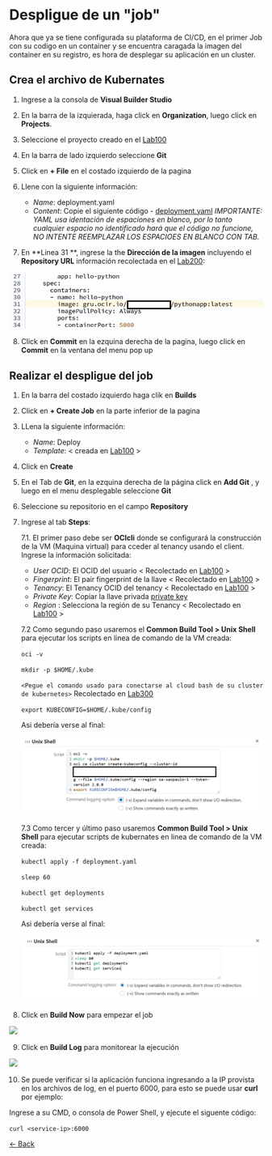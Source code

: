 # Despligue de un "job"
Ahora que ya se tiene configurada su plataforma de CI/CD, en el primer Job con su codigo en un container y se encuentra caragada la imagen del container en su registro, es hora de desplegar su aplicación en un cluster.

## Crea el archivo de Kubernates

1. Ingrese a la consola de **Visual Builder Studio** 

2. En la barra de la izquierada, haga click en **Organization**, luego click en **Projects**.

3. Seleccione el proyecto creado en el [Lab100](../Lab100/Lab100.md)

4. En la barra de lado izquierdo seleccione **Git**

5. Click en **+ File** en el costado izquierdo de la pagina

6. Llene con la siguiente información:
    - *Name*: deployment.yaml
    - *Content*: Copie el siguiente código - [deployment.yaml](./src/deployment.yaml)
    _IMPORTANTE: YAML usa identación de espaciones en blanco, por lo tanto cualquier espacio no identificado hará que el código no funcione, NO INTENTE REEMPLAZAR LOS ESPACIOES EN BLANCO CON TAB._

7. En **Linea 31 **, ingrese la the **Dirección de la imagen** incluyendo el **Repository URL** información recolectada en el [Lab200](../Lab200/Lab200.md):

![](./img/Deploy00.PNG)

8. Click en **Commit** en la ezquina derecha de la pagina, luego click en **Commit** en la ventana del menu pop up 

## Realizar el despligue del job

1. En la barra del costado izquierdo haga clik en **Builds**

2. Click en **+ Create Job** en la parte inferior de la pagina 

3. LLena la siguiente información:
    - *Name*: Deploy
    - *Template*: < creada en [Lab100](../Lab100/Lab100.md) >

4. Click en **Create**

5. En el Tab de **Git**, en la ezquina derecha de la página click en **Add Git** , y luego en el menu desplegable seleccione **Git** 

6. Seleccione su repositorio en el campo **Repository** 

7. Ingrese al tab **Steps**:
    
    7.1. El primer paso debe ser **OCIcli** donde se configurará la construcción de la VM (Maquina virtual) para cceder al tenancy usando el client. Ingrese la información solicitada:
    - *User OCID*: El OCID del usuario < Recolectado en [Lab100](../Lab100/Lab100.md) >
    - *Fingerprint*: El pair fingerprint de la llave < Recolectado en   [Lab100](../Lab100/Lab100.md) >
    - *Tenancy*: El Tenancy OCID del tenancy < Recolectado en [Lab100](../Lab100/Lab100.md) >
    - *Private Key*: Copiar la llave privada [private key](../Lab100/src/oci_api_key.pem)
    - *Region* : Selecciona la región de su Tenancy < Recolectado en  [Lab100](../Lab100/Lab100.md) >

    7.2 Como segundo paso usaremos el  **Common Build Tool > Unix Shell** para ejecutar los scripts en linea de comando de la VM creada:

    ```oci -v```

    ```mkdir -p $HOME/.kube```

    ```<Pegue el comando usado para conectarse al cloud bash de su cluster de kubernetes>``` Recolectado en [Lab300](../Lab300/Lab300.md)

    ```export KUBECONFIG=$HOME/.kube/config```
    
    Asi debería verse al final:

    ![](./img/Deploy01.PNG)

    7.3 Como tercer y último paso usaremos **Common Build Tool > Unix Shell** para ejecutar scripts de kubernates en linea de comando de la VM creada:

    ```kubectl apply -f deployment.yaml```

    ```sleep 60```

    ```kubectl get deployments```

    ```kubectl get services```

    Asi debería verse al final:

    ![](./img/Deploy02.PNG)

8. Click en **Build Now** para empezar el job

![](../Lab100/img/Build08.PNG)

9. Click en **Build Log** para monitorear la ejecución 

![](../Lab100/img/Build09.PNG)

10. Se puede verificar si la aplicación funciona ingresando a la IP provista en los archivos de log, en el puerto 6000, para esto se puede usar **curl** por ejemplo:

Ingrese a su CMD, o consola de Power Shell, y ejecute el siguente código:


```curl <service-ip>:6000 ```


[<- Back](../README.md)
